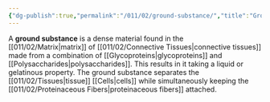 ```yaml
---
{"dg-publish":true,"permalink":"/011/02/ground-substance/","title":"Ground Substance","tags":["BIOL422"],"noteIcon":"1","created":"2024-09-26T13:45:04.089-07:00","updated":"2024-09-26T15:18:53.285-07:00"}
---
```


A **ground substance** is a dense material found in the [[011/02/Matrix\|matrix]] of [[011/02/Connective Tissues\|connective tissues]] made from a combination of [[Glycoproteins\|glycoproteins]] and [[Polysaccharides\|polysaccharides]]. This results in it taking a liquid or gelatinous property. The ground substance separates the [[011/02/Tissues\|tissue]] [[Cells\|cells]] while simultaneously keeping the [[011/02/Proteinaceous Fibers\|proteinaceous fibers]] attached.